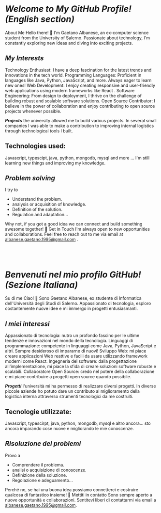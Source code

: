 <!---
- 👋 Hi, I’m @tanosk895, 
- 👀 I’m interested in ...
- 🌱 I’m currently learning ...
- 💞️ I’m looking to collaborate on ...
- 📫 How to reach me ...
- 😄 Pronouns: ...
- ⚡ Fun fact: ...
--->

<!---
tanosk895/tanosk895 is a ✨ special ✨ repository because its `README.md` (this file) appears on your GitHub profile.
You can click the Preview link to take a look at your changes.
--->
# ***Welcome to My GitHub Profile! (English section)***
About Me
Hello there!
👋 I'm Gaetano Albanese, an ex-computer science student from the University of Salerno. Passionate about technology, I'm constantly exploring new ideas and diving into exciting projects.

## ***My Interests***
Technology Enthusiast: I have a deep fascination for the latest trends and innovations in the tech world.
Programming Languages: Proficient in languages like Java, Python, JavaScript, and more. 
Always eager to learn new ones!
Web Development: I enjoy creating responsive and user-friendly web applications using modern frameworks like React .
Software Engineering: From design to deployment, I thrive on the challenge of building robust and scalable software solutions.
Open Source Contributor: I believe in the power of collaboration and enjoy contributing to open source projects whenever possible.

***Projects***
the university allowed me to build various projects. In several small companies I was able to make a contribution to improving internal logistics through technological tools I built.

## Technologies used:
Javascript, typescipt, java, python, mongodb, mysql and more ... I'm still learning new things and improving my knowledge.
## ***Problem solving***
I try to
- Understand the problem.
- analysis or acquisition of knowledge.
- Definition of the solution.
- Regulation and adaptation...

Why not, if you got a good idea we can connect and build something awesome together! 🚀
Get in Touch
I'm always open to new opportunities and collaborations. Feel free to reach out to me via email at albanese.gaetano.1995@gmail.com .
<br><br><br><br>
# ***Benvenuti nel mio profilo GitHub! (Sezione Italiana)***
Su di me
Ciao!
👋 Sono Gaetano Albanese, ex studente di Informatica dell'Università degli Studi di Salerno. Appassionato di tecnologia, esploro costantemente nuove idee e mi immergo in progetti entusiasmanti.

## ***I miei interessi***
Appassionato di tecnologia: nutro un profondo fascino per le ultime tendenze e innovazioni nel mondo della tecnologia.
Linguaggi di programmazione: competente in linguaggi come Java, Python, JavaScript e altri.
Sempre desideroso di impararne di nuovi!
Sviluppo Web: mi piace creare applicazioni Web reattive e facili da usare utilizzando framework moderni come React.
Ingegneria del software: dalla progettazione all'implementazione, mi piace la sfida di creare soluzioni software robuste e scalabili.
Collaboratore Open Source: credo nel potere della collaborazione e mi piace contribuire a progetti open source quando possibile.

***Progetti***
l'università mi ha permesso di realizzare diversi progetti. In diverse piccole aziende ho potuto dare un contributo al miglioramento della logistica interna attraverso strumenti tecnologici da me costruiti.

## Tecnologie utilizzate:
Javascript, typescirpt, java, python, mongodb, mysql e altro ancora... sto ancora imparando cose nuove e migliorando le mie conoscenze.
## ***Risoluzione dei problemi***
Provo a
- Comprendere il problema.
- analisi o acquisizione di conoscenze.
- Definizione della soluzione.
- Regolazione e adeguamento...

Perché no, se hai una buona idea possiamo connetterci e costruire qualcosa di fantastico insieme! 🚀
Mettiti in contatto
Sono sempre aperto a nuove opportunità e collaborazioni. Sentitevi liberi di contattarmi via email a albanese.gaetano.1995@gmail.com.
